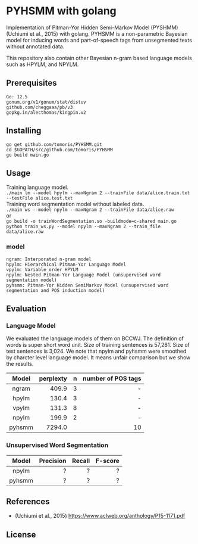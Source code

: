 # PYHSMM with golang
Implementation of Pitman-Yor Hidden Semi-Markov Model (PYSHMM) (Uchiumi et al., 2015) with golang. PYHSMM is a non-parametric Bayesian model for inducing words and part-of-speech tags from unsegmented texts without annotated data.

This repository also contain other Bayesian n-gram based language models such as HPYLM, and NPYLM.

## Prerequisites
```
Go: 12.5
gonum.org/v1/gonum/stat/distuv
github.com/cheggaaa/pb/v3
gopkg.in/alecthomas/kingpin.v2
```

## Installing
```
go get github.com/tomoris/PYHSMM.git
cd $GOPATH/src/github.com/tomoris/PYHSMM
go build main.go
```

## Usage
Training language model.  
`./main lm --model hpylm --maxNgram 2 --trainFile data/alice.train.txt --testFile alice.test.txt`  
Training word segmentation model without labeled data.  
`./main ws --model npylm --maxNgram 2 --trainFile data/alice.raw`  
or  
`go build -o trainWordSegmentation.so -buildmode=c-shared main.go`  
`python train_ws.py --model npylm --maxNgram 2 --train_file data/alice.raw`  



### model
```
ngram: Interporated n-gram model
hpylm: Hierarchical Pitman-Yor Language Model
vpylm: Variable order HPYLM
npylm: Nested Pitman-Yor Language Model (unsupervised word segmentation model)
pyhsmm: Pitman-Yor Hidden SemiMarkov Model (unsupervised word segmentation and POS induction model)
```

## Evaluation

### Language Model
We evaluated the language models of them on BCCWJ. The definition of words is super short word unit. Size of training sentences is 57,281. Size of test sentences is 3,024. We note that npylm and pyhsmm were smoothed by charcter level language model. It means unfair comparison but we show the results.

|Model   |perplexty   |n   |number of POS tags   |
|:---:   |---:        |---:|---:|
|ngram   |409.9   |3|-|
|hpylm   |130.4   |3|-|
|vpylm   |131.3   |8|-|
|npylm   |199.9   |2|-|
|pyhsmm  |7294.0  | |10|

### Unsupervised Word Segmentation

|Model   |Precision   |Recall   |F-score
|:---:   |---:        |---:     |---:
|npylm   |?   |? |? |
|pyhsmm  |?   |? |? |


## References
- (Uchiumi et al., 2015) https://www.aclweb.org/anthology/P15-1171.pdf

## License